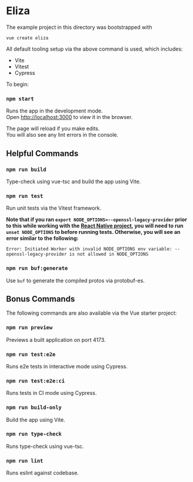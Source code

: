# Eliza

The example project in this directory was bootstrapped with

`vue create eliza`

All default tooling setup via the above command is used, which includes:

* Vite
* Vitest
* Cypress


To begin:

### `npm start`

Runs the app in the development mode.\
Open [http://localhost:3000](http://localhost:3000) to view it in the browser.

The page will reload if you make edits.\
You will also see any lint errors in the console.

## Helpful Commands

### `npm run build`

Type-check using vue-tsc and build the app using Vite.

### `npm run test`

Run unit tests via the Vitest framework.

**Note that if you ran `export NODE_OPTIONS=--openssl-legacy-provider` prior to this while working with the 
[React Native project](../react-native/README.md), you will need to run `unset NODE_OPTIONS` to before running tests.  Otherwise, you will see an 
error similar to the following:**

`Error: Initiated Worker with invalid NODE_OPTIONS env variable: --openssl-legacy-provider is not allowed in NODE_OPTIONS`

### `npm run buf:generate`

Use `buf` to generate the compiled protos via protobuf-es.

## Bonus Commands

The following commands are also available via the Vue starter project:

### `npm run preview`

Previews a built application on port 4173.

### `npm run test:e2e`

Runs e2e tests in interactive mode using Cypress.

### `npm run test:e2e:ci`

Runs tests in CI mode using Cypress.

### `npm run build-only`

Build the app using Vite.

### `npm run type-check`

Runs type-check using vue-tsc.

### `npm run lint`

Runs eslint against codebase.


